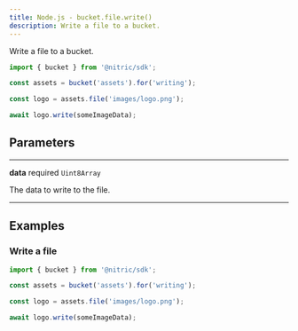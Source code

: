 ```yaml
---
title: Node.js - bucket.file.write()
description: Write a file to a bucket.
---
```


Write a file to a bucket.

```javascript
import { bucket } from '@nitric/sdk';

const assets = bucket('assets').for('writing');

const logo = assets.file('images/logo.png');

await logo.write(someImageData);
```

## Parameters

---

**data** required `Uint8Array`

The data to write to the file.

---

## Examples

### Write a file

```javascript
import { bucket } from '@nitric/sdk';

const assets = bucket('assets').for('writing');

const logo = assets.file('images/logo.png');

await logo.write(someImageData);
```
